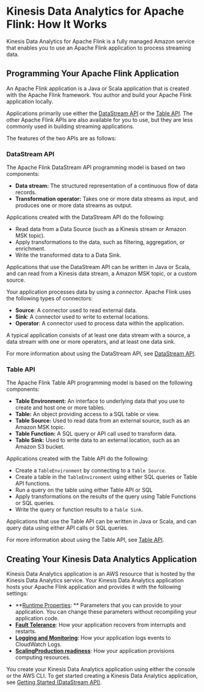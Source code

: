 # Kinesis Data Analytics for Apache Flink: How It Works<a name="how-it-works"></a>

Kinesis Data Analytics for Apache Flink is a fully managed Amazon service that enables you to use an Apache Flink application to process streaming data\. 

## Programming Your Apache Flink Application<a name="how-it-works-programming"></a>

An Apache Flink application is a Java or Scala application that is created with the Apache Flink framework\. You author and build your Apache Flink application locally\. 

Applications primarily use either the [DataStream API](https://nightlies.apache.org/flink/flink-docs-release-1.15/dev/datastream_api.html) or the [ Table API](https://nightlies.apache.org/flink/flink-docs-release-1.15/dev/table/)\. The other Apache Flink APIs are also available for you to use, but they are less commonly used in building streaming applications\.

The features of the two APIs are as follows:

### DataStream API<a name="how-it-works-prog-datastream"></a>

The Apache Flink DataStream API programming model is based on two components:
+ **Data stream:** The structured representation of a continuous flow of data records\.
+ **Transformation operator:** Takes one or more data streams as input, and produces one or more data streams as output\.

Applications created with the DataStream API do the following:
+ Read data from a Data Source \(such as a Kinesis stream or Amazon MSK topic\)\.
+ Apply transformations to the data, such as filtering, aggregation, or enrichment\.
+ Write the transformed data to a Data Sink\.

Applications that use the DataStream API can be written in Java or Scala, and can read from a Kinesis data stream, a Amazon MSK topic, or a custom source\.

Your application processes data by using a *connector*\. Apache Flink uses the following types of connectors: 
+ **Source**: A connector used to read external data\.
+ **Sink**: A connector used to write to external locations\. 
+ **Operator**: A connector used to process data within the application\.

A typical application consists of at least one data stream with a source, a data stream with one or more operators, and at least one data sink\.

For more information about using the DataStream API, see [DataStream API](how-datastream.md)\.

### Table API<a name="how-it-works-prog-table"></a>

The Apache Flink Table API programming model is based on the following components:
+ **Table Environment:** An interface to underlying data that you use to create and host one or more tables\. 
+ **Table:** An object providing access to a SQL table or view\.
+ **Table Source:** Used to read data from an external source, such as an Amazon MSK topic\.
+ **Table Function:** A SQL query or API call used to transform data\.
+ **Table Sink:** Used to write data to an external location, such as an Amazon S3 bucket\.

Applications created with the Table API do the following:
+ Create a `TableEnvironment` by connecting to a `Table Source`\. 
+ Create a table in the `TableEnvironment` using either SQL queries or Table API functions\.
+ Run a query on the table using either Table API or SQL
+ Apply transformations on the results of the query using Table Functions or SQL queries\.
+ Write the query or function results to a `Table Sink`\.

Applications that use the Table API can be written in Java or Scala, and can query data using either API calls or SQL queries\. 

For more information about using the Table API, see [Table API](how-table.md)\.

## Creating Your Kinesis Data Analytics Application<a name="how-it-works-app"></a>

Kinesis Data Analytics application is an AWS resource that is hosted by the Kinesis Data Analytics service\. Your Kinesis Data Analytics application hosts your Apache Flink application and provides it with the following settings:
+ **[Runtime Properties](how-properties.md): ** Parameters that you can provide to your application\. You can change these parameters without recompiling your application code\.
+ **[Fault Tolerance](how-fault.md)**: How your application recovers from interrupts and restarts\.
+ **[Logging and Monitoring](monitoring-overview.md)**: How your application logs events to CloudWatch Logs\. 
+ **[ScalingProduction readiness](how-scaling.md)**: How your application provisions computing resources\.

You create your Kinesis Data Analytics application using either the console or the AWS CLI\. To get started creating a Kinesis Data Analytics application, see [Getting Started \(DataStream API\)](getting-started.md)\.